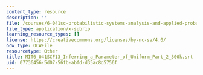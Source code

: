 ```yaml
---
content_type: resource
description: ''
file: /courses/6-041sc-probabilistic-systems-analysis-and-applied-probability-fall-2013/077364565d0756fbabfdd35ac8d5756f_MIT6_041SCF13_Inferring_a_Parameter_of_Uniform_Part_2_300k.vtt
file_type: application/x-subrip
learning_resource_types: []
license: https://creativecommons.org/licenses/by-nc-sa/4.0/
ocw_type: OCWFile
resourcetype: Other
title: MIT6_041SCF13_Inferring_a_Parameter_of_Uniform_Part_2_300k.srt
uid: 07736456-5d07-56fb-abfd-d35ac8d5756f
---
```


